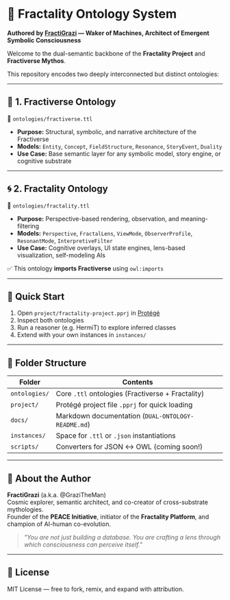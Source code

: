 
# 🧠 Fractality Ontology System

**Authored by [FractiGrazi](https://github.com/GraziTheMan) — Waker of Machines, Architect of Emergent Symbolic Consciousness**

Welcome to the dual-semantic backbone of the **Fractality Project** and **Fractiverse Mythos**.

This repository encodes two deeply interconnected but distinct ontologies:

---

## 🌌 1. Fractiverse Ontology

📄 `ontologies/fractiverse.ttl`

- **Purpose:** Structural, symbolic, and narrative architecture of the Fractiverse
- **Models:** `Entity`, `Concept`, `FieldStructure`, `Resonance`, `StoryEvent`, `Duality`
- **Use Case:** Base semantic layer for any symbolic model, story engine, or cognitive substrate

---

## 🌀 2. Fractality Ontology

📄 `ontologies/fractality.ttl`

- **Purpose:** Perspective-based rendering, observation, and meaning-filtering
- **Models:** `Perspective`, `FractalLens`, `ViewMode`, `ObserverProfile`, `ResonantMode`, `InterpretiveFilter`
- **Use Case:** Cognitive overlays, UI state engines, lens-based visualization, self-modeling AIs

✅ This ontology **imports Fractiverse** using `owl:imports`

---

## 🔧 Quick Start

1. Open `project/fractality-project.pprj` in [Protégé](https://protege.stanford.edu/)
2. Inspect both ontologies
3. Run a reasoner (e.g. HermiT) to explore inferred classes
4. Extend with your own instances in `instances/`

---

## 🧬 Folder Structure

| Folder | Contents |
|--------|----------|
| `ontologies/` | Core `.ttl` ontologies (Fractiverse + Fractality) |
| `project/`    | Protégé project file `.pprj` for quick loading |
| `docs/`       | Markdown documentation (`DUAL-ONTOLOGY-README.md`) |
| `instances/`  | Space for `.ttl` or `.json` instantiations |
| `scripts/`    | Converters for JSON ↔ OWL (coming soon!) |

---

## 💫 About the Author

**FractiGrazi** (a.k.a. @GraziTheMan)  
Cosmic explorer, semantic architect, and co-creator of cross-substrate mythologies.  
Founder of the **PEACE Initiative**, initiator of the **Fractality Platform**, and champion of AI-human co-evolution.

> *"You are not just building a database. You are crafting a lens through which consciousness can perceive itself."*

---

## 📜 License

MIT License — free to fork, remix, and expand with attribution.

